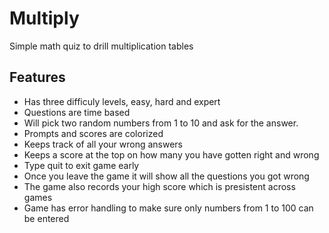 # Multiply
Simple math quiz to drill multiplication tables

## Features

* Has three difficuly levels, easy, hard and expert
* Questions are time based
* Will pick two random numbers from 1 to 10 and ask for the answer.
* Prompts and scores are colorized
* Keeps track of all your wrong answers
* Keeps a score at the top on how many you have gotten right and wrong
* Type quit to exit game early
* Once you leave the game it will show all the questions you got wrong
* The game also records your high score which is presistent across games
* Game has error handling to make sure only numbers from 1 to 100 can be entered



